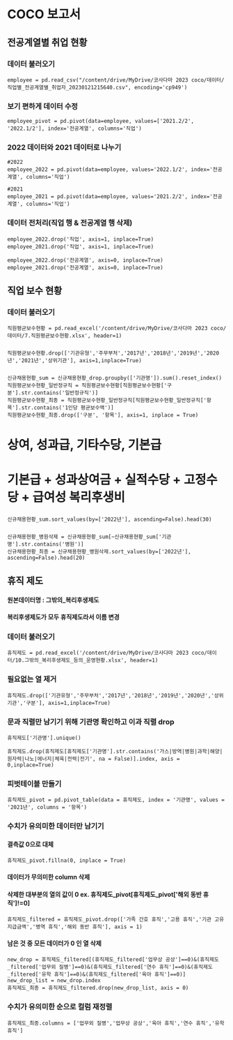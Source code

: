 # COCO 보고서
## 전공계열별 취업 현황
### 데이터 불러오기
    employee = pd.read_csv("/content/drive/MyDrive/코사다마 2023 coco/데이터/직업별_전공계열별_취업자_20230121215640.csv", encoding='cp949')

### 보기 편하게 데이터 수정
    employee_pivot = pd.pivot(data=employee, values=['2021.2/2', '2022.1/2'], index='전공계열', columns='직업')

### 2022 데이터와 2021 데이터로 나누기
    #2022
    employee_2022 = pd.pivot(data=employee, values='2022.1/2', index='전공계열', columns='직업')

    #2021
    employee_2021 = pd.pivot(data=employee, values='2021.2/2', index='전공계열', columns='직업')


### 데이터 전처리(직업 행 & 전공계열 행 삭제)
    employee_2022.drop('직업', axis=1, inplace=True)
    employee_2021.drop('직업', axis=1, inplace=True)

    employee_2022.drop('전공계열', axis=0, inplace=True)
    employee_2021.drop('전공계열', axis=0, inplace=True)



## 직업 보수 현황
### 데이터 불러오기
    직원평균보수현황 = pd.read_excel('/content/drive/MyDrive/코사다마 2023 coco/데이터/7.직원평균보수현황.xlsx', header=1)

### 
    직원평균보수현황.drop(['기관유형','주무부처','2017년','2018년','2019년','2020년','2021년','상위기관'], axis=1,inplace=True)

### 
    신규채용현황_sum = 신규채용현황_drop.groupby(['기관명']).sum().reset_index()
    직원평균보수현황_일반정규직 = 직원평균보수현황[직원평균보수현황['구분'].str.contains('일반정규직')]
    직원평균보수현황_최종 = 직원평균보수현황_일반정규직[직원평균보수현황_일반정규직['항목'].str.contains('1인당 평균보수액')]
    직원평균보수현황_최종.drop(['구분', '항목'], axis=1, inplace = True)

# 상여, 성과급, 기타수당, 기본급 
# 기본급 + 성과상여금 + 실적수당 + 고정수당 + 급여성 복리후생비
### 
    신규채용현황_sum.sort_values(by=['2022년'], ascending=False).head(30)

###
    신규채용현황_병원삭제 = 신규채용현황_sum[~신규채용현황_sum['기관명'].str.contains('병원')]
    신규채용현황_최종 = 신규채용현황_병원삭제.sort_values(by=['2022년'], ascending=False).head(20)

## 휴직 제도
#### 원본데이터명 : 그밖의_복리후생제도
#### 복리후생제도가 모두 휴직제도라서 이름 변경

### 데이터 불러오기
    휴직제도 = pd.read_excel('/content/drive/MyDrive/코사다마 2023 coco/데이터/10.그밖의_복리후생제도_등의_운영현황.xlsx', header=1)


### 필요없는 열 제거
    휴직제도.drop(['기관유형','주무부처','2017년','2018년','2019년','2020년','상위기관','구분'], axis=1,inplace=True)

### 문과 직렬만 남기기 위해 기관명 확인하고 이과 직렬 drop
    휴직제도['기관명'].unique()

    휴직제도.drop(휴직제도[휴직제도['기관명'].str.contains('가스|방역|병원|과학|해양|원자력|나노|에너지|체육|전력|전기', na = False)].index, axis = 0,inplace=True)

### 피벗테이블 만들기
    휴직제도_pivot = pd.pivot_table(data = 휴직제도, index = '기관명', values = '2021년', columns = '항목')

### 수치가 유의미한 데이터만 남기기
#### 결측값 0으로 대체
    휴직제도_pivot.fillna(0, inplace = True)
#### 데이터가 무의미한 column 삭제
#### 삭제한 대부분의 열의 값이 0    ex. 휴직제도_pivot[휴직제도_pivot['해외 동반 휴직']!=0]
    휴직제도_filtered = 휴직제도_pivot.drop(['가족 간호 휴직','고용 휴직','기관 고유지급금액','병역 휴직','해외 동반 휴직'], axis = 1)
#### 남은 것 중 모든 데이터가 0 인 열 삭제
    new_drop = 휴직제도_filtered[(휴직제도_filtered['업무상 공상']==0)&(휴직제도_filtered['업무외 질병']==0)&(휴직제도_filtered['연수 휴직']==0)&(휴직제도_filtered['유학 휴직']==0)&(휴직제도_filtered['육아 휴직']==0)]
    new_drop_list = new_drop.index
    휴직제도_최종 = 휴직제도_filtered.drop(new_drop_list, axis = 0)

### 수치가 유의미한 순으로 컬럼 재정렬
    휴직제도_최종.columns = ['업무외 질병','업무상 공상','육아 휴직','연수 휴직','유학 휴직']

